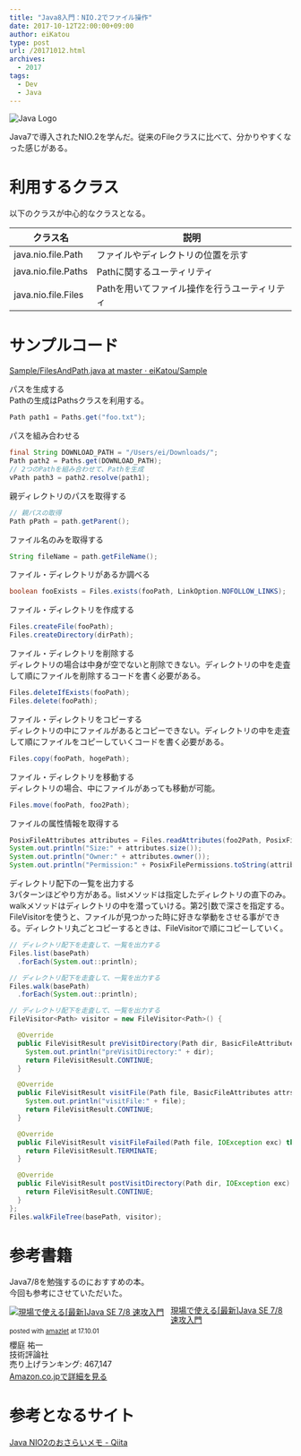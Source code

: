 ```yaml
---
title: "Java8入門：NIO.2でファイル操作"
date: 2017-10-12T22:00:00+09:00
author: eiKatou
type: post
url: /20171012.html
archives:
  - 2017
tags:
  - Dev
  - Java
---
```


![Java Logo](/uploads/logo/java.png)

Java7で導入されたNIO.2を学んだ。従来のFileクラスに比べて、分かりやすくなった感じがある。

<!--more-->

# 利用するクラス
以下のクラスが中心的なクラスとなる。

| クラス名 | 説明 |
| ------- | ------- |
| java.nio.file.Path | ファイルやディレクトリの位置を示す |
| java.nio.file.Paths | Pathに関するユーティリティ |
| java.nio.file.Files | Pathを用いてファイル操作を行うユーティリティ |

# サンプルコード
[Sample/FilesAndPath.java at master · eiKatou/Sample](https://github.com/eiKatou/Sample/blob/master/Java/Eclipse/Java7and8/src/nio2/FilesAndPath.java)

パスを生成する  
Pathの生成はPathsクラスを利用する。
```java
Path path1 = Paths.get("foo.txt");
```

パスを組み合わせる
```java
final String DOWNLOAD_PATH = "/Users/ei/Downloads/";
Path path2 = Paths.get(DOWNLOAD_PATH);
// 2つのPathを組み合わせて、Pathを生成
vPath path3 = path2.resolve(path1);
```

親ディレクトリのパスを取得する
```java
// 親パスの取得
Path pPath = path.getParent();
```

ファイル名のみを取得する
```java
String fileName = path.getFileName();
```

ファイル・ディレクトリがあるか調べる
```java
boolean fooExists = Files.exists(fooPath, LinkOption.NOFOLLOW_LINKS);
```

ファイル・ディレクトリを作成する
```java
Files.createFile(fooPath);
Files.createDirectory(dirPath);
```

ファイル・ディレクトリを削除する  
ディレクトリの場合は中身が空でないと削除できない。ディレクトリの中を走査して順にファイルを削除するコードを書く必要がある。
```java
Files.deleteIfExists(fooPath);
Files.delete(fooPath);
```

ファイル・ディレクトリをコピーする  
ディレクトリの中にファイルがあるとコピーできない。ディレクトリの中を走査して順にファイルをコピーしていくコードを書く必要がある。
```java
Files.copy(fooPath, hogePath);
```

ファイル・ディレクトリを移動する  
ディレクトリの場合、中にファイルがあっても移動が可能。
```java
Files.move(fooPath, foo2Path);
```

ファイルの属性情報を取得する
```java
PosixFileAttributes attributes = Files.readAttributes(foo2Path, PosixFileAttributes.class);
System.out.println("Size:" + attributes.size());
System.out.println("Owner:" + attributes.owner());
System.out.println("Permission:" + PosixFilePermissions.toString(attributes.permissions()));
```

ディレクトリ配下の一覧を出力する  
3パターンほどやり方がある。listメソッドは指定したディレクトリの直下のみ。walkメソッドはディレクトリの中を潜っていける。第2引数で深さを指定する。FileVisitorを使うと、ファイルが見つかった時に好きな挙動をさせる事ができる。ディレクトリ丸ごとコピーするときは、FileVisitorで順にコピーしていく。
```java
// ディレクトリ配下を走査して、一覧を出力する
Files.list(basePath)
  .forEach(System.out::println);

// ディレクトリ配下を走査して、一覧を出力する
Files.walk(basePath)
  .forEach(System.out::println);

// ディレクトリ配下を走査して、一覧を出力する
FileVisitor<Path> visitor = new FileVisitor<Path>() {

  @Override
  public FileVisitResult preVisitDirectory(Path dir, BasicFileAttributes attrs) throws IOException {
    System.out.println("preVisitDirectory:" + dir);
    return FileVisitResult.CONTINUE;
  }

  @Override
  public FileVisitResult visitFile(Path file, BasicFileAttributes attrs) throws IOException {
    System.out.println("visitFile:" + file);
    return FileVisitResult.CONTINUE;
  }

  @Override
  public FileVisitResult visitFileFailed(Path file, IOException exc) throws IOException {
    return FileVisitResult.TERMINATE;
  }

  @Override
  public FileVisitResult postVisitDirectory(Path dir, IOException exc) throws IOException {
    return FileVisitResult.CONTINUE;
  }
};
Files.walkFileTree(basePath, visitor);
```

# 参考書籍
Java7/8を勉強するのにおすすめの本。  
今回も参考にさせていただいた。

<div class="amazlet-box" style="margin-bottom:0px;"><div class="amazlet-image" style="float:left;margin:0px 12px 1px 0px;"><a href="http://www.amazon.co.jp/exec/obidos/ASIN/4774177385/eikatou-22/ref=nosim/" name="amazletlink" target="_blank"><img src="https://images-fe.ssl-images-amazon.com/images/I/51ItVl5Qr2L._SL160_.jpg" alt="現場で使える[最新]Java SE 7/8 速攻入門" style="border: none;" /></a></div><div class="amazlet-info" style="line-height:120%; margin-bottom: 10px"><div class="amazlet-name" style="margin-bottom:10px;line-height:120%"><a href="http://www.amazon.co.jp/exec/obidos/ASIN/4774177385/eikatou-22/ref=nosim/" name="amazletlink" target="_blank">現場で使える[最新]Java SE 7/8 速攻入門</a><div class="amazlet-powered-date" style="font-size:80%;margin-top:5px;line-height:120%">posted with <a href="http://www.amazlet.com/" title="amazlet" target="_blank">amazlet</a> at 17.10.01</div></div><div class="amazlet-detail">櫻庭 祐一 <br />技術評論社 <br />売り上げランキング: 467,147<br /></div><div class="amazlet-sub-info" style="float: left;"><div class="amazlet-link" style="margin-top: 5px"><a href="http://www.amazon.co.jp/exec/obidos/ASIN/4774177385/eikatou-22/ref=nosim/" name="amazletlink" target="_blank">Amazon.co.jpで詳細を見る</a></div></div></div><div class="amazlet-footer" style="clear: left"></div></div>

# 参考となるサイト
[Java NIO2のおさらいメモ - Qiita](https://qiita.com/rubytomato@github/items/6880eab7d9c76524d112)
